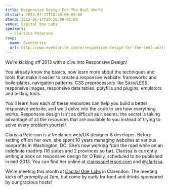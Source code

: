 ```yaml
---
title: Responsive Design For The Real World
dtstart: 2013-01-17T18:30:00-05:00
dtend: 2013-01-17T20:30:00-05:00
venue: Capital One Labs
speakers:
  - Clarissa Peterson
rsvp:
  name: Eventbrite
  url: http://www.eventbrite.com/e/responsive-design-for-the-real-world-tickets-5130457336
---
```


We're kicking off 2013 with a dive into Responsive Design!

You already know the basics, now learn more about the techniques and tools that make it easier to create a responsive website: frameworks and boilerplates, navigation patterns, CSS preprocessors like Sass/LESS, responsive images, responsive data tables, polyfills and plugins, emulators and testing tools.

You'll learn how each of these resources can help you build a better responsive website, and we'll delve into the code to see how everything works. Responsive design isn't as difficult as it seems: the secret is taking advantage of all the resources that are available to you instead of trying to solve every problem yourself.

Clarissa Peterson is a freelance web/UX designer & developer. Before setting off on her own, she spent 10 years managing websites at various nonprofits in Washington, DC. She’s now working from the road while on an indefinite roadtrip (16 states and 2 provinces so far). Clarissa is currently writing a book on responsive design for O’Reilly, scheduled to be published in mid-2013. You can find her online at [clarissapeterson.com](http://clarissapeterson.com) and [@clarissa](http://twitter.com/clarissa).

We're meeting this month at [Capital One Labs](https://capitalonelabs.com/) in Clarendon. The meeting kicks off promptly at 7pm, but come by early for food and drinks sponsored by our gracious hosts!